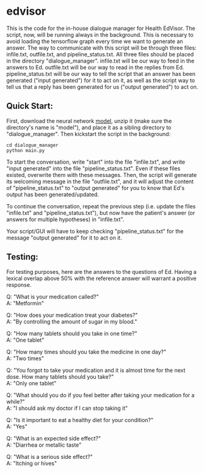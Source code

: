 # edvisor

This is the code for the in-house dialogue manager for Health EdVisor. The script, now, will be running always in the background. This is necessary to avoid loading the tensorflow graph every time we want to generate an answer. The way to communicate with this script will be through three files: infile.txt, outfile.txt, and pipeline_status.txt. All three files should be placed in the directory "dialogue_manager". infile.txt will be our way to feed in the answers to Ed. outfile.txt will be our way to read in the replies from Ed. pipeline_status.txt will be our way to tell the script that an answer has been generated ("input generated") for it to act on it, as well as the script way to tell us that a reply has been generated for us ("output generated") to act on.

## Quick Start:

First, download the neural network [model](https://uofi.box.com/s/oiduby74s6ej8sb99mzpja9319okjhwy), unzip it (make sure the directory's name is "model"), and place it as a sibling directory to "dialogue_manager". Then kickstart the script in the background:

```
cd dialogue_manager
python main.py
```

To start the conversation, write "start" into the file "infile.txt", and write "input generated" into the file "pipeline_status.txt". Even if these files existed, overwrite them with these messages. Then, the script will generate its welcoming message in the file "outfile.txt", and it will adjust the content of "pipeline_status.txt" to "output generated" for you to know that Ed's output has been generated/updated.

To continue the conversation, repeat the previous step (i.e. update the files "infile.txt" and "pipeline_status.txt"), but now have the patient's answer (or answers for multiple hypotheses) in "infile.txt".

Your script/GUI will have to keep checking "pipeline_status.txt" for the message "output generated" for it to act on it.

## Testing:

For testing purposes, here are the answers to the questions of Ed. Having a lexical overlap above 50% with the reference answer will warrant a positive response.

Q: "What is your medication called?"<br/>
A: "Metformin"

Q: "How does your medication treat your diabetes?"<br/>
A: "By controlling the amount of sugar in my blood."

Q: "How many tablets should you take in one time?"<br/>
A: "One tablet"

Q: "How many times should you take the medicine in one day?"<br/>
A: "Two times"

Q: "You forgot to take your medication and it is almost time for the next dose. How many tablets should you take?"<br/>
A: "Only one tablet"

Q: "What should you do if you feel better after taking your medication for a while?"<br/>
A: "I should ask my doctor if I can stop taking it"
    
Q: "Is it important to eat a healthy diet for your condition?"<br/>
A: "Yes"

Q: "What is an expected side effect?"<br/>
A: "Diarrhea or metallic taste"

Q: "What is a serious side effect?"<br/>
A: "Itching or hives"

